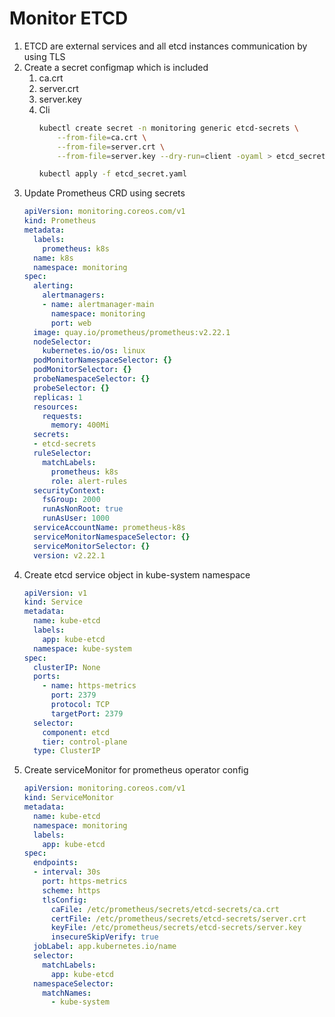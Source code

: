 # Monitor ETCD
1. ETCD are external services and all etcd instances communication by using TLS
1. Create a secret configmap which is included
    1. ca.crt
    1. server.crt
    1. server.key
    1. Cli
        ```bash 
        kubectl create secret -n monitoring generic etcd-secrets \
            --from-file=ca.crt \
            --from-file=server.crt \
            --from-file=server.key --dry-run=client -oyaml > etcd_secret.yaml
        
        kubectl apply -f etcd_secret.yaml
        ```
1. Update Prometheus CRD using secrets
    ```yaml
    apiVersion: monitoring.coreos.com/v1
    kind: Prometheus
    metadata:
      labels:
        prometheus: k8s
      name: k8s
      namespace: monitoring
    spec:
      alerting:
        alertmanagers:
        - name: alertmanager-main
          namespace: monitoring
          port: web
      image: quay.io/prometheus/prometheus:v2.22.1
      nodeSelector:
        kubernetes.io/os: linux
      podMonitorNamespaceSelector: {}
      podMonitorSelector: {}
      probeNamespaceSelector: {}
      probeSelector: {}
      replicas: 1
      resources:
        requests:
          memory: 400Mi
      secrets:
      - etcd-secrets      
      ruleSelector:
        matchLabels:
          prometheus: k8s
          role: alert-rules
      securityContext:
        fsGroup: 2000
        runAsNonRoot: true
        runAsUser: 1000
      serviceAccountName: prometheus-k8s
      serviceMonitorNamespaceSelector: {}
      serviceMonitorSelector: {}
      version: v2.22.1
    ```
1. Create etcd service object in kube-system namespace
    ```yaml
    apiVersion: v1
    kind: Service
    metadata:
      name: kube-etcd
      labels:
        app: kube-etcd
      namespace: kube-system
    spec:
      clusterIP: None
      ports:
        - name: https-metrics
          port: 2379
          protocol: TCP
          targetPort: 2379
      selector:
        component: etcd
        tier: control-plane
      type: ClusterIP
    ```
1. Create serviceMonitor for prometheus operator config
    ```yaml
    apiVersion: monitoring.coreos.com/v1
    kind: ServiceMonitor
    metadata:
      name: kube-etcd
      namespace: monitoring
      labels:
        app: kube-etcd
    spec:
      endpoints:
      - interval: 30s
        port: https-metrics
        scheme: https
        tlsConfig:
          caFile: /etc/prometheus/secrets/etcd-secrets/ca.crt
          certFile: /etc/prometheus/secrets/etcd-secrets/server.crt
          keyFile: /etc/prometheus/secrets/etcd-secrets/server.key
          insecureSkipVerify: true      
      jobLabel: app.kubernetes.io/name
      selector:
        matchLabels:
          app: kube-etcd
      namespaceSelector:
        matchNames:
          - kube-system
    ```

